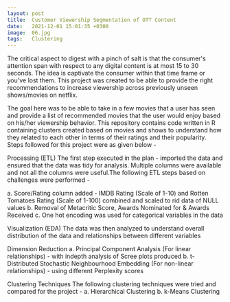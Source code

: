 ```yaml
---
layout: post
title:  Customer Viewership Segmentation of OTT Content
date:   2021-12-01 15:01:35 +0300
image:  06.jpg
tags:   Clustering
---
```

The critical aspect to digest with a pinch of salt is that the consumer's attention span with respect to any digital content is at most 15 to 30 seconds. The idea is captivate the consumer within that time frame or you've lost them. This project was created to be able to provide the right recommendations to increase viewership across previously unseen shows/movies on netflix.

The goal here was to be able to take in a few movies that a user has seen and provide a list of recommended movies that the user would enjoy based on his/her viewership behavior. This repository contains code written in R containing clusters created based on movies and shows to understand how they related to each other in terms of their ratings and their popularity. Steps followed for this project were as given below -

Processing (ETL)
The first step executed in the plan - imported the data and ensured that the data was tidy for analysis. Multiple columns were available and not all the columns were useful.The following ETL steps based on challenges were performed -

a. Score/Rating column added - IMDB Rating (Scale of 1-10) and Rotten Tomatoes Rating (Scale of 1-100) combined and scaled to rid data of NULL values b. Removal of Metacritic Score, Awards Nominated for & Awards Received c. One hot encoding was used for categorical variables in the data

Visualization (EDA)
The data was then analyzed to understand overall distribution of the data and relationships between different variables

Dimension Reduction
a. Principal Component Analysis (For linear relationships) - with indepth analysis of Scree plots produced b. t-Distributed Stochastic Neighbourhood Embedding (For non-linear relationships) - using different Perplexity scores

Clustering Techniques
The following clustering techniques were tried and compared for the project - 
a. Hierarchical Clustering 
b. k-Means Clustering

<Code is available to view on request> 
